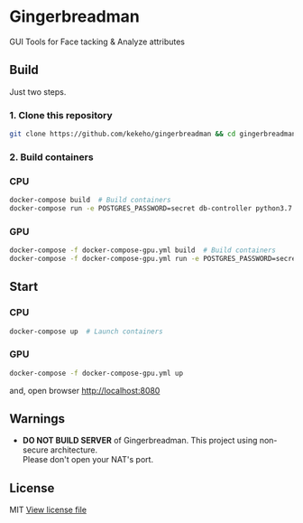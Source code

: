 # Gingerbreadman

GUI Tools for Face tacking & Analyze attributes

## Build

Just two steps.

### 1. Clone this repository

```sh
git clone https://github.com/kekeho/gingerbreadman && cd gingerbreadman
```

### 2. Build containers

### CPU

```sh
docker-compose build  # Build containers
docker-compose run -e POSTGRES_PASSWORD=secret db-controller python3.7 manage.py migrate  # migrate DB
```

### GPU

```sh
docker-compose -f docker-compose-gpu.yml build  # Build containers
docker-compose -f docker-compose-gpu.yml run -e POSTGRES_PASSWORD=secret db-controller python3.7 manage.py migrate  # migrate DB
```

## Start

### CPU

```sh
docker-compose up  # Launch containers
```

### GPU

```sh
docker-compose -f docker-compose-gpu.yml up
```


and, open browser [http://localhost:8080](http://localhost:8080)

## Warnings

- **DO NOT BUILD SERVER** of Gingerbreadman.
    This project using non-secure architecture.  
    Please don't open your NAT's port.

## License

MIT [View license file](./LICENSE)
